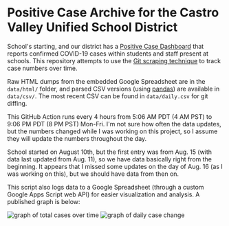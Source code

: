 # Positive Case Archive for the Castro Valley Unified School District

School's starting, and our district has a [Positive Case Dashboard](https://www.cv.k12.ca.us/apps/pages/index.jsp?uREC_ID=1728675&type=d&pREC_ID=2165165) that reports confirmed COVID-19 cases within students and staff present at schools. This repository attempts to use the [Git scraping technique](https://simonwillison.net/2020/Oct/9/git-scraping/) to track case numbers over time.

Raw HTML dumps from the embedded Google Spreadsheet are in the `data/html/` folder, and parsed CSV versions (using [pandas](https://pandas.pydata.org/)) are available in `data/csv/`. The most recent CSV can be found in `data/daily.csv` for git diffing.

This GitHub Action runs every 4 hours from 5:06 AM PDT (4 AM PST) to 9:06 PM PDT (8 PM PST) Mon-Fri. I'm not sure how often the data updates, but the numbers changed while I was working on this project, so I assume they will update the numbers throughout the day.

School started on August 10th, but the first entry was from Aug. 15 (with data last updated from Aug. 11), so we have data basically right from the beginning. It appears that I missed some updates on the day of Aug. 16 (as I was working on this), but we should have data from then on.

This script also logs data to a Google Spreadsheet (through a custom Google Apps Script web API) for easier visualization and analysis. A published graph is below:

![graph of total cases over time](https://docs.google.com/spreadsheets/d/e/2PACX-1vSQsh8AKab1supcISGvs753qjOEbB0MBbVS3ipsQIVtK6vIvXjxgTJW8QRddVJqQJOmHZ_wW-5Jhikj/pubchart?oid=426307024&format=image)
![graph of daily case change](https://docs.google.com/spreadsheets/d/e/2PACX-1vSQsh8AKab1supcISGvs753qjOEbB0MBbVS3ipsQIVtK6vIvXjxgTJW8QRddVJqQJOmHZ_wW-5Jhikj/pubchart?oid=1445148168&format=image)
